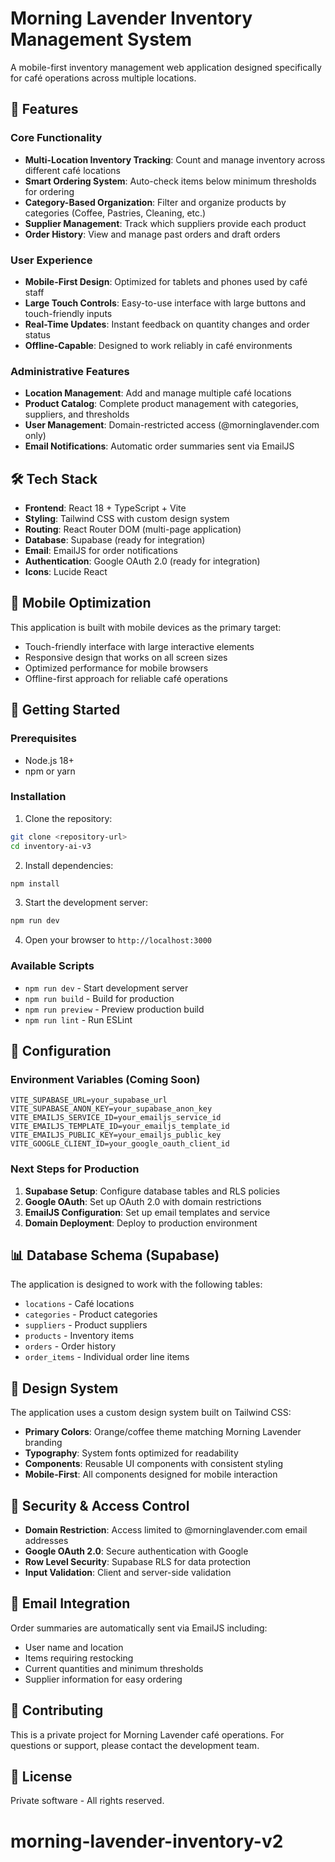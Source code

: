 # Morning Lavender Inventory Management System

A mobile-first inventory management web application designed specifically for café operations across multiple locations.

## 🚀 Features

### Core Functionality
- **Multi-Location Inventory Tracking**: Count and manage inventory across different café locations
- **Smart Ordering System**: Auto-check items below minimum thresholds for ordering
- **Category-Based Organization**: Filter and organize products by categories (Coffee, Pastries, Cleaning, etc.)
- **Supplier Management**: Track which suppliers provide each product
- **Order History**: View and manage past orders and draft orders

### User Experience
- **Mobile-First Design**: Optimized for tablets and phones used by café staff
- **Large Touch Controls**: Easy-to-use interface with large buttons and touch-friendly inputs
- **Real-Time Updates**: Instant feedback on quantity changes and order status
- **Offline-Capable**: Designed to work reliably in café environments

### Administrative Features
- **Location Management**: Add and manage multiple café locations
- **Product Catalog**: Complete product management with categories, suppliers, and thresholds
- **User Management**: Domain-restricted access (@morninglavender.com only)
- **Email Notifications**: Automatic order summaries sent via EmailJS

## 🛠 Tech Stack

- **Frontend**: React 18 + TypeScript + Vite
- **Styling**: Tailwind CSS with custom design system
- **Routing**: React Router DOM (multi-page application)
- **Database**: Supabase (ready for integration)
- **Email**: EmailJS for order notifications
- **Authentication**: Google OAuth 2.0 (ready for integration)
- **Icons**: Lucide React

## 📱 Mobile Optimization

This application is built with mobile devices as the primary target:
- Touch-friendly interface with large interactive elements
- Responsive design that works on all screen sizes
- Optimized performance for mobile browsers
- Offline-first approach for reliable café operations

## 🚀 Getting Started

### Prerequisites
- Node.js 18+ 
- npm or yarn

### Installation

1. Clone the repository:
```bash
git clone <repository-url>
cd inventory-ai-v3
```

2. Install dependencies:
```bash
npm install
```

3. Start the development server:
```bash
npm run dev
```

4. Open your browser to `http://localhost:3000`

### Available Scripts

- `npm run dev` - Start development server
- `npm run build` - Build for production
- `npm run preview` - Preview production build
- `npm run lint` - Run ESLint

## 🔧 Configuration

### Environment Variables (Coming Soon)
```env
VITE_SUPABASE_URL=your_supabase_url
VITE_SUPABASE_ANON_KEY=your_supabase_anon_key
VITE_EMAILJS_SERVICE_ID=your_emailjs_service_id
VITE_EMAILJS_TEMPLATE_ID=your_emailjs_template_id
VITE_EMAILJS_PUBLIC_KEY=your_emailjs_public_key
VITE_GOOGLE_CLIENT_ID=your_google_oauth_client_id
```

### Next Steps for Production
1. **Supabase Setup**: Configure database tables and RLS policies
2. **Google OAuth**: Set up OAuth 2.0 with domain restrictions
3. **EmailJS Configuration**: Set up email templates and service
4. **Domain Deployment**: Deploy to production environment

## 📊 Database Schema (Supabase)

The application is designed to work with the following tables:
- `locations` - Café locations
- `categories` - Product categories
- `suppliers` - Product suppliers
- `products` - Inventory items
- `orders` - Order history
- `order_items` - Individual order line items

## 🎨 Design System

The application uses a custom design system built on Tailwind CSS:
- **Primary Colors**: Orange/coffee theme matching Morning Lavender branding
- **Typography**: System fonts optimized for readability
- **Components**: Reusable UI components with consistent styling
- **Mobile-First**: All components designed for mobile interaction

## 🔐 Security & Access Control

- **Domain Restriction**: Access limited to @morninglavender.com email addresses
- **Google OAuth 2.0**: Secure authentication with Google
- **Row Level Security**: Supabase RLS for data protection
- **Input Validation**: Client and server-side validation

## 📧 Email Integration

Order summaries are automatically sent via EmailJS including:
- User name and location
- Items requiring restocking
- Current quantities and minimum thresholds
- Supplier information for easy ordering

## 🤝 Contributing

This is a private project for Morning Lavender café operations. For questions or support, please contact the development team.

## 📄 License

Private software - All rights reserved.
# morning-lavender-inventory-v2
